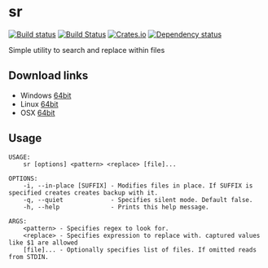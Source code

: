 # sr

[![Build status](https://ci.appveyor.com/api/projects/status/je4jlk0bvygwnoi3/branch/master?svg=true)](https://ci.appveyor.com/project/DoumanAsh/sr/branch/master)
[![Build Status](https://travis-ci.org/DoumanAsh/sr.svg?branch=master)](https://travis-ci.org/DoumanAsh/sr)
[![Crates.io](https://img.shields.io/crates/v/sr.svg)](https://crates.io/crates/sr)
[![Dependency status](https://deps.rs/crate/sr/0.1.0/status.svg)](https://deps.rs/crate/sr)

Simple utility to search and replace within files

## Download links

* Windows [64bit](https://github.com/DoumanAsh/sr/releases/download/0.1.0/sr-0.1.0-x86_64-pc-windows-msvc.zip)
* Linux [64bit](https://github.com/DoumanAsh/sr/releases/download/0.1.0/sr-0.1.0-x86_64-unknown-linux-gnu.zip)
* OSX [64bit](https://github.com/DoumanAsh/sr/releases/download/0.1.0/sr-0.1.0-x86_64-apple-darwin.zip)

## Usage

```
USAGE:
    sr [options] <pattern> <replace> [file]...

OPTIONS:
    -i, --in-place [SUFFIX] - Modifies files in place. If SUFFIX is specified creates creates backup with it.
    -q, --quiet             - Specifies silent mode. Default false.
    -h, --help              - Prints this help message.

ARGS:
    <pattern> - Specifies regex to look for.
    <replace> - Specifies expression to replace with. captured values like $1 are allowed
    [file]... - Optionally specifies list of files. If omitted reads from STDIN.
```
